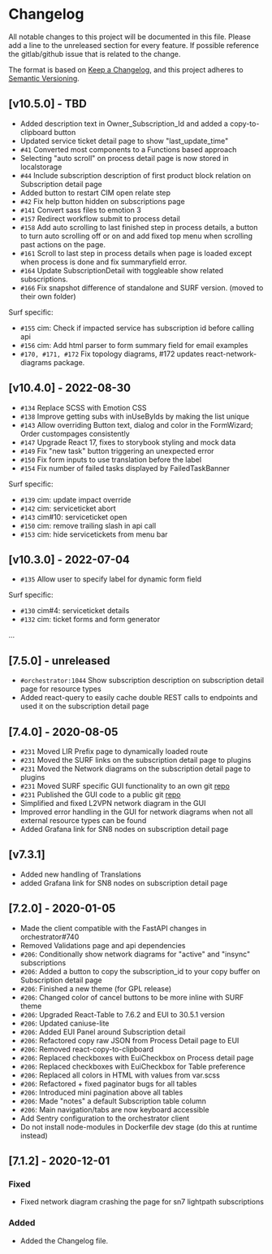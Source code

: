 # Changelog

All notable changes to this project will be documented in this file.
Please add a line to the unreleased section for every feature. If possible
reference the gitlab/github issue that is related to the change.

The format is based on [Keep a Changelog](https://keepachangelog.com/en/1.0.0/),
and this project adheres to [Semantic Versioning](https://semver.org/spec/v2.0.0.html).

## [v10.5.0] - TBD

-   Added description text in Owner_Subscription_Id and added a copy-to-clipboard button
-   Updated service ticket detail page to show "last_update_time"
-   `#41` Converted most components to a Functions based approach
-   Selecting "auto scroll" on process detail page is now stored in localstorage
-   `#44` Include subscription description of first product block relation on Subscription detail page
-   Added button to restart CIM open relate step
-   `#42` Fix help button hidden on subscriptions page
-   `#141` Convert sass files to emotion 3
-   `#157` Redirect workflow submit to process detail
-   `#158` Add auto scrolling to last finished step in process details, a button to turn auto scrolling off or on and add fixed top menu when scrolling past actions on the page.
-   `#161` Scroll to last step in process details when page is loaded except when process is done and fix summaryfield error.
-   `#164` Update SubscriptionDetail with toggleable show related subscriptions.
-   `#166` Fix snapshot difference of standalone and SURF version. (moved to their own folder)

Surf specific:

-   `#155` cim: Check if impacted service has subscription id before calling api
-   `#156` cim: Add html parser to form summary field for email examples
-   `#170, #171, #172` Fix topology diagrams, #172 updates react-network-diagrams package.

## [v10.4.0] - 2022-08-30

-   `#134` Replace SCSS with Emotion CSS
-   `#138` Improve getting subs with inUseByIds by making the list unique
-   `#143` Allow overriding Button text, dialog and color in the FormWizard; Order custompages consistently
-   `#147` Upgrade React 17, fixes to storybook styling and mock data
-   `#149` Fix "new task" button triggering an unexpected error
-   `#150` Fix form inputs to use translation before the label
-   `#154` Fix number of failed tasks displayed by FailedTaskBanner

Surf specific:

-   `#139` cim: update impact override
-   `#142` cim: serviceticket abort
-   `#143` cim#10: serviceticket open
-   `#150` cim: remove trailing slash in api call
-   `#153` cim: hide servicetickets from menu bar

## [v10.3.0] - 2022-07-04

-   `#135` Allow user to specify label for dynamic form field

Surf specific:

-   `#130` cim#4: serviceticket details
-   `#132` cim: ticket forms and form generator

...

## [7.5.0] - unreleased

-   `#orchestrator:1044` Show subscription description on subscription detail page for resource types
-   Added react-query to easily cache double REST calls to endpoints and used it on the subscription detail page

## [7.4.0] - 2020-08-05

-   `#231` Moved LIR Prefix page to dynamically loaded route
-   `#231` Moved the SURF links on the subscription detail page to plugins
-   `#231` Moved the Network diagrams on the subscription detail page to plugins
-   `#231` Moved SURF specific GUI functionality to an own git [repo](https://git.ia.surfsara.nl/netdev/automation/projects/orchestrator-client-surf)
-   `#231` Published the GUI code to a public git [repo](https://github.com/workfloworchestrator/orchestrator-client)
-   Simplified and fixed L2VPN network diagram in the GUI
-   Improved error handling in the GUI for network diagrams when not all external resource types can be found
-   Added Grafana link for SN8 nodes on subscription detail page

## [v7.3.1]

-   Added new handling of Translations
-   added Grafana link for SN8 nodes on subscription detail page

## [7.2.0] - 2020-01-05

-   Made the client compatible with the FastAPI changes in orchestrator#740
-   Removed Validations page and api dependencies
-   `#206`: Conditionally show network diagrams for "active" and "insync" subscriptions
-   `#206`: Added a button to copy the subscription_id to your copy buffer on Subscription detail page
-   `#206`: Finished a new theme (for GPL release)
-   `#206`: Changed color of cancel buttons to be more inline with SURF theme
-   `#206`: Upgraded React-Table to 7.6.2 and EUI to 30.5.1 version
-   `#206`: Updated caniuse-lite
-   `#206`: Added EUI Panel around Subscription detail
-   `#206`: Refactored copy raw JSON from Process Detail page to EUI
-   `#206`: Removed react-copy-to-clipboard
-   `#206`: Replaced checkboxes with EuiCheckbox on Process detail page
-   `#206`: Replaced checkboxes with EuiCheckbox for Table preference
-   `#206`: Replaced all colors in HTML with values from var.scss
-   `#206`: Refactored + fixed paginator bugs for all tables
-   `#206`: Introduced mini pagination above all tables
-   `#206`: Made "notes" a default Subscription table column
-   `#206`: Main navigation/tabs are now keyboard accessible
-   Add Sentry configuration to the orchestrator client
-   Do not install node-modules in Dockerfile dev stage (do this at runtime instead)

## [7.1.2] - 2020-12-01

### Fixed

-   Fixed network diagram crashing the page for sn7 lightpath subscriptions

### Added

-   Added the Changelog file.
